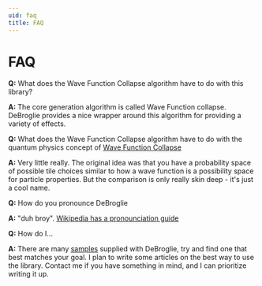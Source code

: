 ```yaml
---
uid: faq
title: FAQ
---
```

FAQ
===


**Q:** What does the Wave Function Collapse algorithm have to do with this library?

**A:** The core generation algorithm is called Wave Function collapse. DeBroglie provides a nice wrapper around this algorithm for providing a variety of effects.

**Q:** What does the Wave Function Collapse algorithm have to do with the quantum physics concept of [Wave Function Collapse](https://en.wikipedia.org/wiki/Wave_function_collapse)

**A:** Very little really. The original idea was that you have a probability space of possible tile choices similar to how a wave function is a possibility space for particle properties. 
But the comparison is only really skin deep - it's just a cool name.

**Q:** How do you pronounce DeBroglie

**A:** "duh broy". [Wikipedia has a pronounciation guide](https://en.wikipedia.org/wiki/Louis_de_Broglie)

**Q:** How do I...

**A:** There are many [samples](https://github.com/BorisTheBrave/DeBroglie/tree/master/samples) supplied with DeBroglie, try and find one that best matches your goal. I plan to write some articles on the best way to use the library. Contact me if you have something in mind, and I can prioritize writing it up.